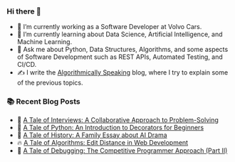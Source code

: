 ### Hi there 👋

- 🔭 I’m currently working as a Software Developer at Volvo Cars.
- 🌱 I’m currently learning about Data Science, Artificial Intelligence, and Machine Learning.
- 💬 Ask me about Python, Data Structures, Algorithms, and some aspects of Software Development such as REST APIs, Automated Testing, and CI/CD.
- ✍️ I write the [Algorithmically Speaking](https://albexl.hashnode.dev/) blog, where I try to explain some of the previous topics. 

### :books: Recent Blog Posts
<!-- BLOGPOSTS:START -->
 - 💯 [A Tale of Interviews: A Collaborative Approach to Problem-Solving](https://albexl.hashnode.dev/collaborative-problem-solving-with-python)
 - 🌮 [A Tale of Python: An Introduction to Decorators for Beginners](https://albexl.hashnode.dev/a-tale-of-python-an-introduction-to-decorators-for-beginners)
 - 💯 [A Tale of History: A Family Essay about AI Drama](https://albexl.hashnode.dev/a-tale-of-history-a-family-essay-about-ai-drama)
 - 🔥 [A Tale of Algorithms: Edit Distance in Web Development](https://albexl.hashnode.dev/a-tale-of-algorithms-edit-distance-in-web-development)
 - 💫 [A Tale of Debugging: The Competitive Programmer Approach &lpar;Part II&rpar;](https://albexl.hashnode.dev/a-tale-of-debugging-the-competitive-programmer-approach-part-ii)<!-- BLOGPOSTS:END -->
